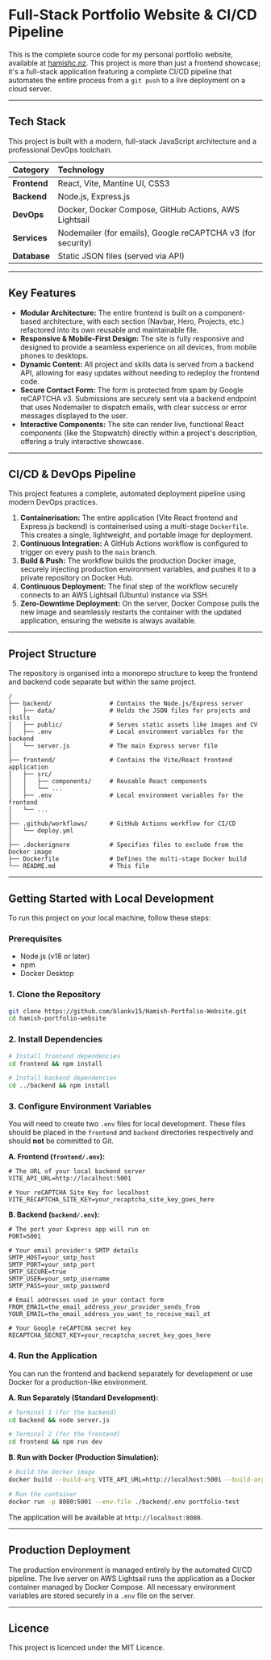 # Full-Stack Portfolio Website & CI/CD Pipeline

This is the complete source code for my personal portfolio website, available at [hamishc.nz](https://hamishc.nz). This project is more than just a frontend showcase; it's a full-stack application featuring a complete CI/CD pipeline that automates the entire process from a `git push` to a live deployment on a cloud server.

---

## Tech Stack

This project is built with a modern, full-stack JavaScript architecture and a professional DevOps toolchain.

| Category      | Technology                                                              |
| :------------ | :---------------------------------------------------------------------- |
| **Frontend** | React, Vite, Mantine UI, CSS3                                           |
| **Backend** | Node.js, Express.js                                                     |
| **DevOps** | Docker, Docker Compose, GitHub Actions, AWS Lightsail                     |
| **Services** | Nodemailer (for emails), Google reCAPTCHA v3 (for security)             |
| **Database** | Static JSON files (served via API)                                      |

---

## Key Features

- **Modular Architecture:** The entire frontend is built on a component-based architecture, with each section (Navbar, Hero, Projects, etc.) refactored into its own reusable and maintainable file.
- **Responsive & Mobile-First Design:** The site is fully responsive and designed to provide a seamless experience on all devices, from mobile phones to desktops.
- **Dynamic Content:** All project and skills data is served from a backend API, allowing for easy updates without needing to redeploy the frontend code.
- **Secure Contact Form:** The form is protected from spam by Google reCAPTCHA v3. Submissions are securely sent via a backend endpoint that uses Nodemailer to dispatch emails, with clear success or error messages displayed to the user.
- **Interactive Components:** The site can render live, functional React components (like the Stopwatch) directly within a project's description, offering a truly interactive showcase.

---

## CI/CD & DevOps Pipeline

This project features a complete, automated deployment pipeline using modern DevOps practices.

1.  **Containerisation:** The entire application (Vite React frontend and Express.js backend) is containerised using a multi-stage `Dockerfile`. This creates a single, lightweight, and portable image for deployment.
2.  **Continuous Integration:** A GitHub Actions workflow is configured to trigger on every push to the `main` branch.
3.  **Build & Push:** The workflow builds the production Docker image, securely injecting production environment variables, and pushes it to a private repository on Docker Hub.
4.  **Continuous Deployment:** The final step of the workflow securely connects to an AWS Lightsail (Ubuntu) instance via SSH.
5.  **Zero-Downtime Deployment:** On the server, Docker Compose pulls the new image and seamlessly restarts the container with the updated application, ensuring the website is always available.

---

## Project Structure

The repository is organised into a monorepo structure to keep the frontend and backend code separate but within the same project.

```
/
├── backend/                # Contains the Node.js/Express server
│   ├── data/               # Holds the JSON files for projects and skills
│   ├── public/             # Serves static assets like images and CV
│   ├── .env                # Local environment variables for the backend
│   └── server.js           # The main Express server file
│
├── frontend/               # Contains the Vite/React frontend application
│   ├── src/
│   │   ├── components/     # Reusable React components
│   │   └── ...
│   ├── .env                # Local environment variables for the frontend
│   └── ...
│
├── .github/workflows/      # GitHub Actions workflow for CI/CD
│   └── deploy.yml
│
├── .dockerignore           # Specifies files to exclude from the Docker image
├── Dockerfile              # Defines the multi-stage Docker build
└── README.md               # This file
```

---

## Getting Started with Local Development

To run this project on your local machine, follow these steps:

### Prerequisites

- Node.js (v18 or later)
- npm
- Docker Desktop

### 1. Clone the Repository

```bash
git clone https://github.com/blankv15/Hamish-Portfolio-Website.git
cd hamish-portfolio-website
```

### 2. Install Dependencies

```bash
# Install frontend dependencies
cd frontend && npm install

# Install backend dependencies
cd ../backend && npm install
```

### 3. Configure Environment Variables

You will need to create two `.env` files for local development. These files should be placed in the `frontend` and `backend` directories respectively and should **not** be committed to Git.

**A. Frontend (`frontend/.env`):**

```
# The URL of your local backend server
VITE_API_URL=http://localhost:5001

# Your reCAPTCHA Site Key for localhost
VITE_RECAPTCHA_SITE_KEY=your_recaptcha_site_key_goes_here
```

**B. Backend (`backend/.env`):**

```
# The port your Express app will run on
PORT=5001

# Your email provider's SMTP details
SMTP_HOST=your_smtp_host
SMTP_PORT=your_smtp_port
SMTP_SECURE=true
SMTP_USER=your_smtp_username
SMTP_PASS=your_smtp_password

# Email addresses used in your contact form
FROM_EMAIL=the_email_address_your_provider_sends_from
YOUR_EMAIL=the_email_address_you_want_to_receive_mail_at

# Your Google reCAPTCHA secret key
RECAPTCHA_SECRET_KEY=your_recaptcha_secret_key_goes_here
```

### 4. Run the Application

You can run the frontend and backend separately for development or use Docker for a production-like environment.

**A. Run Separately (Standard Development):**

```bash
# Terminal 1 (for the backend)
cd backend && node server.js

# Terminal 2 (for the frontend)
cd frontend && npm run dev
```

**B. Run with Docker (Production Simulation):**

```bash
# Build the Docker image
docker build --build-arg VITE_API_URL=http://localhost:5001 --build-arg VITE_RECAPTCHA_SITE_KEY=your_dev_key -t portfolio-test .

# Run the container
docker run -p 8080:5001 --env-file ./backend/.env portfolio-test
```

The application will be available at `http://localhost:8080`.

---

## Production Deployment

The production environment is managed entirely by the automated CI/CD pipeline. The live server on AWS Lightsail runs the application as a Docker container managed by Docker Compose. All necessary environment variables are stored securely in a `.env` file on the server.

---

## Licence

This project is licenced under the MIT Licence.

